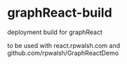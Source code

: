 # graphReact-build
deployment build for graphReact


to be used with react.rpwalsh.com and github.com/rpwalsh/GraphReactDemo
